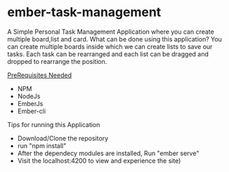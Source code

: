 # ember-task-management
A Simple Personal Task Management Application where you can create multiple board,list and card.
What can be done using this application?
You can create multiple boards inside which we can create lists to save our tasks. Each task can be rearranged and each list can be dragged and dropped to rearrange the position.

<u>PreRequisites Needed</u>
<ul>
  <li>NPM</li>
  <li>NodeJs</li>
  <li>EmberJs</li>
  <li>Ember-cli</li>
</ul>

Tips for running this Application
<ul>
  <li>Download/Clone the repository</li>
  <li>run "npm install"</li>
  <li>After the dependecy modules are installed, Run "ember serve"</li>
  <li>Visit the localhost:4200 to view and experience the site)</li>
  </ul>
